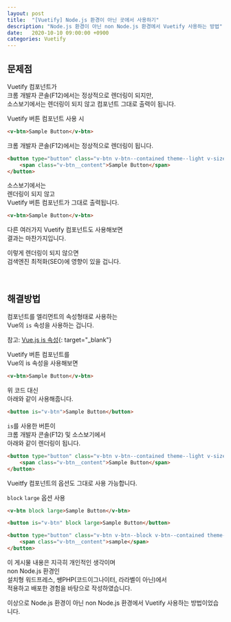 ```yaml
---
layout: post
title:  "[Vuetify] Node.js 환경이 아닌 곳에서 사용하기"
description: "Node.js 환경이 아닌 non Node.js 환경에서 Vuetify 사용하는 방법"
date:   2020-10-10 09:00:00 +0900
categories: Vuetify
---
```


## 문제점

Vuetify 컴포넌트가  
크롬 개발자 콘솔(F12)에서는 정상적으로 렌더링이 되지만,  
소스보기에서는 렌더링이 되지 않고 컴포넌트 그대로 출력이 됩니다.

Vuetify 버튼 컴포넌트 사용 시

```html
<v-btn>Sample Button</v-btn>
```

크롬 개발자 콘솔(F12)에서는 정상적으로 렌더링이 됩니다.

```html
<button type="button" class="v-btn v-btn--contained theme--light v-size--default">
    <span class="v-btn__content">Sample Button</span>
</button>
```

소스보기에서는  
렌더링이 되지 않고  
Vuetify 버튼 컴포넌트가 그대로 출력됩니다.

```html
<v-btn>Sample Button</v-btn>
```

다른 여러가지 Vuetify 컴포넌트도 사용해보면  
결과는 마찬가지입니다.

이렇게 렌더링이 되지 않으면  
검색엔진 최적화(SEO)에 영향이 있을 겁니다.

&nbsp;

## 해결방법

컴포넌트를 엘리먼트의 속성형태로 사용하는  
Vue의 `is` 속성을 사용하는 겁니다.

참고: [Vue.js is 속성](https://vuejs.org/v2/api/#is){: target="_blank"}

Vuetify 버튼 컴포넌트를  
Vue의 is 속성을 사용해보면

```html
<v-btn>Sample Button</v-btn>
```

위 코드 대신  
아래와 같이 사용해줍니다.

```html
<button is="v-btn">Sample Button</button>
```

`is`를 사용한 버튼이  
크롬 개발자 콘솔(F12) 및 소스보기에서  
아래와 같이 렌더링이 됩니다.

```html
<button type="button" class="v-btn v-btn--contained theme--light v-size--default">
    <span class="v-btn__content">Sample Button</span>
</button>
```

Vueitfy 컴포넌트의 옵션도 그대로 사용 가능합니다.

`block` `large` 옵션 사용

```html
<v-btn block large>Sample Button</v-btn>
```

```html
<button is="v-btn" block large>Sample Button</button>
```

```html
<button type="button" class="v-btn v-btn--block v-btn--contained theme--light v-size--large">
    <span class="v-btn__content">sample</span>
</button>
```

이 게시물 내용은 지극히 개인적인 생각이며  
non Node.js 환경인  
설치형 워드프레스, 쌩PHP(코드이그나이터, 라라벨이 아닌)에서  
적용하고 배포한 경험을 바탕으로 작성하였습니다.

이상으로 Node.js 환경이 아닌 non Node.js 환경에서 Vuetify 사용하는 방법이었습니다.
